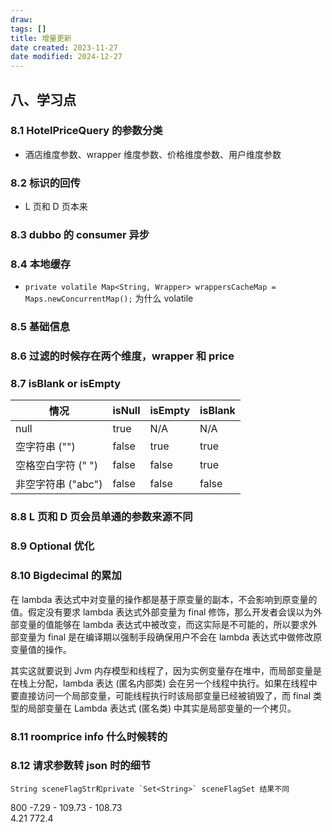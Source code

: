 ```yaml
---
draw:
tags: []
title: 增量更新
date created: 2023-11-27
date modified: 2024-12-27
---
```


## 八、学习点

### 8.1 HotelPriceQuery 的参数分类

- 酒店维度参数、wrapper 维度参数、价格维度参数、用户维度参数

### 8.2 标识的回传

- L 页和 D 页本来

### 8.3 dubbo 的 consumer 异步

### 8.4 本地缓存

- `private volatile Map<String, Wrapper> wrappersCacheMap = Maps.newConcurrentMap();` 为什么 volatile

### 8.5 基础信息

### 8.6 过滤的时候存在两个维度，wrapper 和 price

### 8.7 isBlank or isEmpty

| 情况            | isNull | isEmpty | isBlank |
|---------------|--------|---------|---------|
| null          | true   | N/A     | N/A     |
| 空字符串 ("")     | false  | true    | true    |
| 空格空白字符 (" ")      | false  | false   | true    |
| 非空字符串 ("abc") | false  | false   | false   |

### 8.8 L 页和 D 页会员单通的参数来源不同

### 8.9 Optional 优化

### 8.10 Bigdecimal 的累加

在 lambda 表达式中对变量的操作都是基于原变量的副本，不会影响到原变量的值。假定没有要求 lambda 表达式外部变量为 final 修饰，那么开发者会误以为外部变量的值能够在 lambda 表达式中被改变，而这实际是不可能的，所以要求外部变量为 final 是在编译期以强制手段确保用户不会在 lambda 表达式中做修改原变量值的操作。

其实这就要说到 Jvm 内存模型和线程了，因为实例变量存在堆中，而局部变量是在栈上分配，lambda 表达 (匿名内部类) 会在另一个线程中执行。如果在线程中要直接访问一个局部变量，可能线程执行时该局部变量已经被销毁了，而 final 类型的局部变量在 Lambda 表达式 (匿名类) 中其实是局部变量的一个拷贝。

### 8.11 roomprice info 什么时候转的

### 8.12 请求参数转 json 时的细节

	String sceneFlagStr和private `Set<String>` sceneFlagSet 结果不同

800 -7.29 - 109.73 - 108.73  
4.21 772.4
